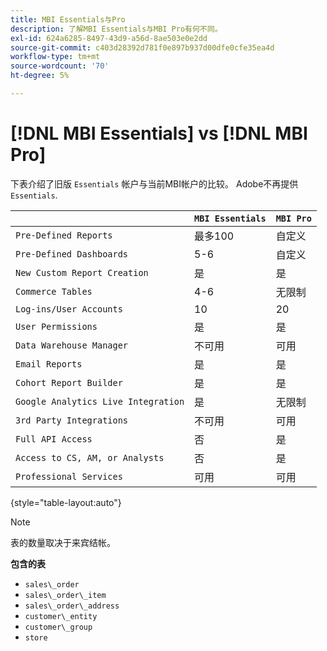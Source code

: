 ```yaml
---
title: MBI Essentials与Pro
description: 了解MBI Essentials与MBI Pro有何不同。
exl-id: 624a6285-8497-43d9-a56d-8ae503e0e2dd
source-git-commit: c403d28392d781f0e897b937d00dfe0cfe35ea4d
workflow-type: tm+mt
source-wordcount: '70'
ht-degree: 5%

---
```


# [!DNL MBI Essentials] vs [!DNL MBI Pro]

下表介绍了旧版 `Essentials` 帐户与当前MBI帐户的比较。 Adobe不再提供 `Essentials`.

|  | **`MBI Essentials`** | **`MBI Pro`** |
|-----|-----|-----|
| `Pre-Defined Reports` | 最多100 | 自定义 |
| `Pre-Defined Dashboards` | 5-6 | 自定义 |
| `New Custom Report Creation` | 是 | 是 |
| `Commerce Tables` | 4-6 | 无限制 |
| `Log-ins/User Accounts` | 10 | 20 |
| `User Permissions` | 是 | 是 |
| `Data Warehouse Manager` | 不可用 | 可用 |
| `Email Reports` | 是 | 是 |
| `Cohort Report Builder` | 是 | 是 |
| `Google Analytics Live Integration` | 是 | 无限制 |
| `3rd Party Integrations` | 不可用 | 可用 |
| `Full API Access` | 否 | 是 |
| `Access to CS, AM, or Analysts` | 否 | 是 |
| `Professional Services` | 可用 | 可用 |

{style="table-layout:auto"}

>[!NOTE]
>
>表的数量取决于来宾结帐。

**包含的表**

* `sales\_order`
* `sales\_order\_item`
* `sales\_order\_address`
* `customer\_entity`
* `customer\_group`
* `store`

<!---
## Columns Included in Essentials

Items in _italics_ are calculated fields.

* `sales_order` table
  * `entity_id`
  * `base_grand_total`
  * `customer_id`
  * `status`
  * `customer_email`
  * `store_id`
  * `base_currency_code`
  * `billing_address_id`
  * `shipping_address_id`
  * `base_shipping_amount`
  * `base_tax_amount`
  * `coupon_code`
  * `created_at`
  * `updated_at`
  * `base_subtotal`
  * `customer_group_id`
  * `base_discount_amount`
  * `base_discount_invoiced`
  * `increment_id`
  * `Customer's order number`
  * `Customer's first order date`
  * `Customer's lifetime number of orders`
  * `Is customer's last order?`
  * `Billing address region`
  * `Shipping address country`
  * `Customer's lifetime revenue`
  * `Seconds between customer's first order date and this order`
  * `Seconds since previous order`
  * `Store name`
  * `Customer's lifetime number of coupons`
  * `Customer's order number (previous-current)`
  * `Shipping address region`
  * `Number of items in order`
  * `Billing address city`
  * `Shipping address city`
  * `Customer's group code`
  * `Customer's first order's billing region`
  * `Customer's first order's coupon_code`
  * `Customer's creation date`
  * `Billing address country`

* `sales_order_item` table
  * `item_id`
  * `qty_ordered`
  * `base_price`
  * `name`
  * `order_id`
  * `sku`
  * `product_type`
  * `product_id`
  * `created_at`
  * `updated_at`
  * `parent_item_id`
  * `store_id`
  * `base_discount_amount`
  * `base_discount_invoiced`
  * `Order's coupon_code`
  * `Order item total value (quantity * price)`
  * `Order's increment_id`
  * `Customer's email`
  * `Customer's lifetime number of orders`
  * `Store name`
  * `Customer's order number`
  * `Order's status`
  * `Customer's lifetime revenue`

* `sales_order_address` table
  * `entity_id`
  * `city`
  * `region`
  * `country_id`

* `customer_entity` table
  * `entity_id`
  * `email`
  * `group_id`
  * `created_at`
  * `updated_at`
  * `store_id`
  * `Customer's lifetime revenue`
  * `Customer's lifetime number of coupons`
  * `Customer's first order date`
  * `Customer's lifetime number of orders`
  * `Seconds since customer's first order date`
  * `Customer's first 30 day revenue`
  * `Customer's first order's billing region`
  * `Customer's first order's coupon_code`
  * `Customer's group code`
  * `Store name`

* `customer_group` table
  * `customer_group_id`
  * `customer_group_code`

* `store` table
  * `store_id`
  * `name`
-->
